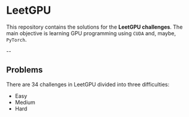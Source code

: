 # LeetGPU

This repository contains the solutions for the **LeetGPU challenges**.
The main objective is learning GPU programming using `CUDA` and, maybe, `PyTorch`.

--

## Problems

There are 34 challenges in LeetGPU divided into three difficulties:

- Easy
- Medium
- Hard
